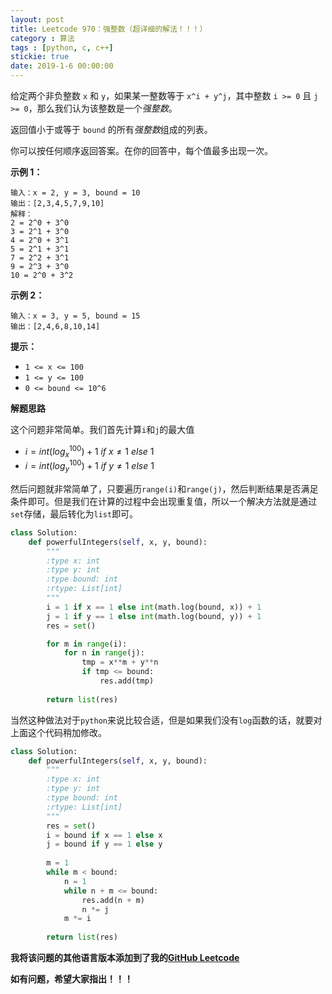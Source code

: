```yaml
---
layout: post
title: Leetcode 970：强整数（超详细的解法！！！）
category : 算法
tags : [python, c, c++]
stickie: true
date: 2019-1-6 00:00:00
---
```


给定两个非负整数 `x` 和 `y`，如果某一整数等于 `x^i + y^j`，其中整数 `i >= 0` 且 `j >= 0`，那么我们认为该整数是一个*强整数*。

返回值小于或等于 `bound` 的所有*强整数*组成的列表。

你可以按任何顺序返回答案。在你的回答中，每个值最多出现一次。

**示例 1：**

```
输入：x = 2, y = 3, bound = 10
输出：[2,3,4,5,7,9,10]
解释： 
2 = 2^0 + 3^0
3 = 2^1 + 3^0
4 = 2^0 + 3^1
5 = 2^1 + 3^1
7 = 2^2 + 3^1
9 = 2^3 + 3^0
10 = 2^0 + 3^2
```

**示例 2：**

```
输入：x = 3, y = 5, bound = 15
输出：[2,4,6,8,10,14] 
```

**提示：**

- `1 <= x <= 100`
- `1 <= y <= 100`
- `0 <= bound <= 10^6`

**解题思路**

这个问题非常简单。我们首先计算`i`和`j`的最大值

- $i=int(log_x^{100})+1\ if \ x \neq1 \ else \ 1$
- $i=int(log_y^{100})+1\ if \ y \neq1 \ else \ 1$

然后问题就非常简单了，只要遍历`range(i)`和`range(j)`，然后判断结果是否满足条件即可。但是我们在计算的过程中会出现重复值，所以一个解决方法就是通过`set`存储，最后转化为`list`即可。

```python
class Solution:
    def powerfulIntegers(self, x, y, bound):
        """
        :type x: int
        :type y: int
        :type bound: int
        :rtype: List[int]
        """
        i = 1 if x == 1 else int(math.log(bound, x)) + 1
        j = 1 if y == 1 else int(math.log(bound, y)) + 1
        res = set()

        for m in range(i):
            for n in range(j):
                tmp = x**m + y**n
                if tmp <= bound:
                    res.add(tmp)
                    
        return list(res)
```

当然这种做法对于`python`来说比较合适，但是如果我们没有`log`函数的话，就要对上面这个代码稍加修改。

```python
class Solution:
    def powerfulIntegers(self, x, y, bound):
        """
        :type x: int
        :type y: int
        :type bound: int
        :rtype: List[int]
        """
        res = set()
        i = bound if x == 1 else x
        j = bound if y == 1 else y
        
        m = 1
        while m < bound:
            n = 1
            while n + m <= bound:
                res.add(n + m)
                n *= j
            m *= i
            
        return list(res)      
```

**我将该问题的其他语言版本添加到了我的[GitHub Leetcode](https://github.com/luliyucoordinate/Leetcode)**

**如有问题，希望大家指出！！！**